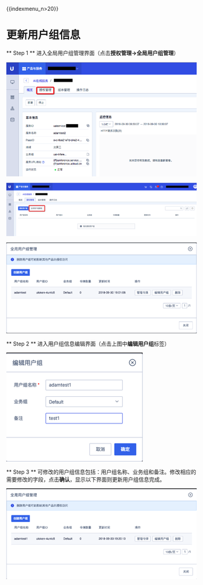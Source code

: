 {{indexmenu_n>20}}

# 更新用户组信息

\*\* Step 1 \*\* 进入全局用户组管理界面（点击**授权管理-\>全局用户组管理**）

![](/images/operation/mgr_client/create_client_1.png)

![](/images/operation/mgr_client/create_client_2.png)

![](/images/operation/mgr_client/create_client_5.png)

\*\* Step 2 \*\* 进入用户组信息编辑界面（点击上图中**编辑用户组**标签）

![](/images/operation/mgr_client/edit_client_1.png)

\*\* Step 3 \*\*
可修改的用户组信息包括：用户组名称、业务组和备注。修改相应的需要修改的字段，点击**确认**，显示以下界面则更新用户组信息完成。

![](/images/operation/mgr_client/edit_client_2.png)
